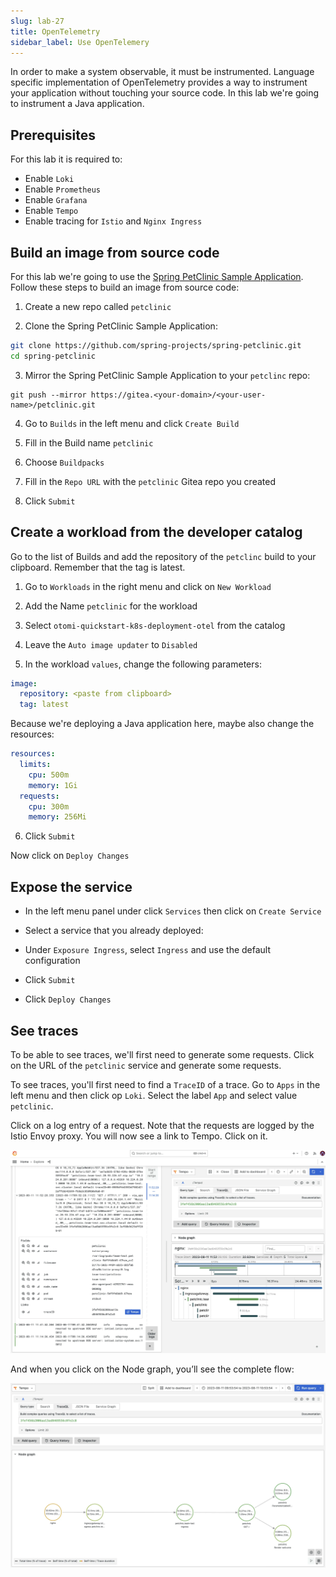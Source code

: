 ```yaml
---
slug: lab-27
title: OpenTelemetry
sidebar_label: Use OpenTelemery
---
```


In order to make a system observable, it must be instrumented. Language specific implementation of OpenTelemetry provides a way to instrument your application without touching your source code. In this lab we're going to instrument a Java application.

## Prerequisites

For this lab it is required to:

- Enable `Loki`
- Enable `Prometheus`
- Enable `Grafana`
- Enable `Tempo`
- Enable tracing for `Istio` and `Nginx Ingress`

## Build an image from source code

For this lab we're going to use the [Spring PetClinic Sample Application](https://github.com/spring-projects/spring-petclinic). Follow these steps to build an image from source code:

1. Create a new repo called `petclinic`

2. Clone the Spring PetClinic Sample Application:

```bash
git clone https://github.com/spring-projects/spring-petclinic.git
cd spring-petclinic
```

3. Mirror the Spring PetClinic Sample Application to your `petclinc` repo:

```
git push --mirror https://gitea.<your-domain>/<your-user-name>/petclinic.git
```

4. Go to `Builds` in the left menu and click `Create Build`

5. Fill in the Build name `petclinic`

6. Choose `Buildpacks`

7. Fill in the `Repo URL` with the `petclinic` Gitea repo you created

8. Click `Submit`

## Create a workload from the developer catalog

Go to the list of Builds and add the repository of the `petclinc` build to your clipboard. Remember that the tag is latest.

1. Go to `Workloads` in the right menu and click on `New Workload`

2. Add the Name `petclinic` for the workload

3. Select `otomi-quickstart-k8s-deployment-otel` from the catalog

4. Leave the `Auto image updater` to `Disabled`

5. In the workload `values`, change the following parameters:

```yaml
image:
  repository: <paste from clipboard>
  tag: latest
```

Because we're deploying a Java application here, maybe also change the resources:

```yaml
resources:
  limits:
    cpu: 500m
    memory: 1Gi
  requests:
    cpu: 300m
    memory: 256Mi
```

6. Click `Submit`

Now click on `Deploy Changes`

## Expose the service

- In the left menu panel under click `Services` then click on `Create Service`

- Select a service that you already deployed:

- Under `Exposure Ingress`, select `Ingress` and use the default configuration

- Click `Submit`

- Click `Deploy Changes`

## See traces

To be able to see traces, we'll first need to generate some requests. Click on the URL of the `petclinic` service and generate some requests.

To see traces, you'll first need to find a `TraceID` of a trace. Go to `Apps` in the left menu and then click op `Loki`. Select the label `App` and select value `petclinic`.

Click on a log entry of a request. Note that the requests are logged by the Istio Envoy proxy. You will now see a link to Tempo. Click on it.

![Team apps](../../img/traces-loki.png)

And when you click on the Node graph, you’ll see the complete flow:

![Team apps](../../img/traces-loki-nodes.png)